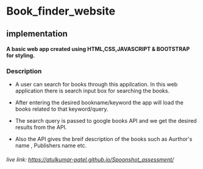 # Book_finder_website
## implementation
####  A basic web app created using HTML,CSS,JAVASCRIPT & BOOTSTRAP for styling.
### Description
* A user can search for books through this appilcation. In this web application there is search input box for searching the books.

* After entering the desired bookname/keyword the app will load the books related to that keyword/query.

* The search query is passed to google books API and we get the desired results from the API.

* Also the API gives the breif description of the books such as Aurthor's name , Publishers name etc.

###### live link: https://atulkumar-patel.github.io/Spoonshot_assessment/

